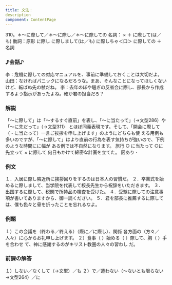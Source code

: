 ```yaml
---
title: 文法：
description
component: ContentPage
---
```



310。＊～に際して／＊～に際し／＊～に際しての
名詞： × ＋ に際して(は／も)
動詞：原形 に際し に際しまして(は／も)
に際しちゃ＜口＞ に際しての ＋ 名詞
### ♪会話♪
李：危機に際しての対応マニュアルを、事前に準備しておくことは大切だよ。
山田：なければパニックになるだろうな。まあ、そんなことになってほしくないけど、転ばぬ先の杖だね。
李：去年のぼや騒ぎの反省会に際し、部長から作成するよう指示があったよね。確か君の担当だろ？
### 解説
「～に際して」は「～するすぐ直前」を表し、「～に当たって」（→文型286）や「～に先だって」（→文型311）
とほぼ同義表現です。そして、「開会に際して（・に当たって）一言ご挨拶を申し上げます」のようにどちらも使 える用例も多いのですが、「～に際して」はより直前の行為を表す気持ちが強いので、下例のような時間にに幅が ある例では不自然になります。
旅行 ○ に当たって
○に先立って
× に際して 何日もかけて綿密な計画を立てた。
図あり ･
### 例文
１．入居に際し隣近所に挨拶回りをするのは日本人の習慣だ。
２．卒業式を始めるに際しまして、当学院を代表して校長先生から祝辞をいただきます。
３．出国するに際して、税関で所持品の検査を受けた。
４．受験に際しての注意事項が書いてありますから、御一読ください。
５．君を部長に推薦するに際しては、僕も色々と骨を折ったことを忘れるなよ。
### 例題
１）この会議を（終わる／終える）（際に／に際し）、関係 各方面の（方々／人々）に心からお礼申し上げます。
２）食事（ ）始める（ ）際して、胸（ ）手を合わせ て、神に感謝するのがキリスト教圏の人々の習わし
だ。
### 前課の解答
１）しない／なくして（→文型）／も
２）で／遭わない（～ないとも限らない→文型264）／に

